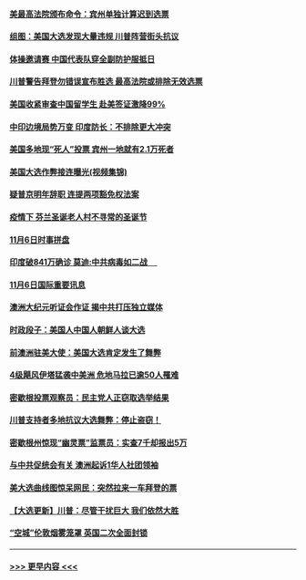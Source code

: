 #### [美最高法院颁布命令：宾州单独计算迟到选票](../pages/prog202/a102981329.md?t=11071651) 
#### [组图：美国大选发现大量违规 川普阵营街头抗议](../pages/prog202/a102981133.md?t=11071651) 
#### [体操邀请赛 中国代表队穿全副防护服抵日](../pages/prog202/a102981150.md?t=11071651) 
#### [川普警告拜登勿错误宣布胜选 最高法院或排除无效选票](../pages/prog202/a102981091.md?t=11071651) 
#### [美国收紧审查中国留学生 赴美签证激降99%](../pages/prog202/a102981128.md?t=11071651) 
#### [中印边境局势万变 印度防长：不排除更大冲突](../pages/prog202/a102981116.md?t=11071651) 
#### [美国多地现“死人”投票 宾州一地就有2.1万死者](../pages/prog202/a102981089.md?t=11071651) 
#### [美国大选作弊接连曝光(视频集锦)](../pages/prog202/a102981021.md?t=11071651) 
#### [疑普京明年辞职 连提两项豁免权法案](../pages/prog202/a102980685.md?t=11071651) 
#### [疫情下 芬兰圣诞老人村不寻常的圣诞节](../pages/prog202/a102980913.md?t=11071651) 
#### [11月6日时事拼盘](../pages/prog202/a102980906.md?t=11071651) 
#### [印度破841万确诊 莫迪:中共病毒如二战  　](../pages/prog202/a102980750.md?t=11071651) 
#### [11月6日国际重要讯息](../pages/prog202/a102980583.md?t=11071651) 
#### [澳洲大纪元听证会作证 揭中共打压独立媒体](../pages/prog202/a102980509.md?t=11071651) 
#### [时政段子：美国人中国人朝鲜人谈大选](../pages/prog202/a102980510.md?t=11071651) 
#### [前澳洲驻美大使：美国大选肯定发生了舞弊](../pages/prog202/a102980492.md?t=11071651) 
#### [4级飓风伊塔猛袭中美洲 危地马拉已逾50人罹难](../pages/prog202/a102980382.md?t=11071651) 
#### [密歇根投票观察员：民主党人正窃取选举结果](../pages/prog202/a102980312.md?t=11071651) 
#### [川普支持者多地抗议大选舞弊：停止盗窃！](../pages/prog202/a102980292.md?t=11071651) 
#### [密歇根州惊现“幽灵票”监票员：实查7千却报出5万](../pages/prog202/a102980278.md?t=11071651) 
#### [与中共促统会有关 澳洲起诉1华人社团领袖](../pages/prog202/a102979677.md?t=11071651) 
#### [美大选曲线图惊呆网民：突然拉来一车拜登的票](../pages/prog202/a102980229.md?t=11071651) 
#### [【大选更新】川普：尽管干扰巨大 我们依然大胜](../pages/prog202/a102977799.md?t=11071651) 
#### [“空城”伦敦烟雾笼罩 英国二次全面封锁](../pages/prog202/a102980064.md?t=11071651) 

----
#### [ >>> 更早内容 <<< ](../indexes/prog202-earlier.md)
